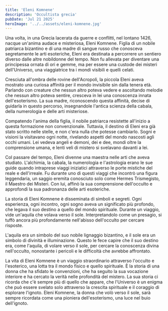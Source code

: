 ```yaml
---
title: 'Eleni Komnene'
description: 'Occultista grecia'
pubDate: 'Jul 21 2025'
heroImage: '../../assets/eleni-komnene.jpg'
---
```


Una volta, in una Grecia lacerata da guerre e conflitti, nel lontano 1426, nacque un'anima audace e misteriosa, Eleni Komnene. Figlia di un nobile patriarca bizantino e di una madre di sangue russo che conosceva segretamente le arti esoteriche, Eleni era destinata a percorrere un sentiero diverso dalle altre nobildonne del tempo. Non fu allevata per diventare una principessa ornata di ori e gemme, ma per essere una custode dei misteri dell'Universo, una viaggiatrice tra i mondi visibili e quelli celati.

Cresciuta all'ombra delle rovine dell'Acropoli, la piccola Eleni aveva mostrato una curiosa affinità per il mondo invisibile sin dalla tenera età. Parlando con creature che nessun altro poteva vedere e ascoltando melodie che nessun altro poteva sentire, cresceva in lei una conoscenza innata dell'esoterismo. La sua madre, riconoscendo questa affinità, decise di guidarla in questo percorso, insegnandole l'antica scienza della cabala, della numerologia e delle arti misteriose.

Compatendo l'anima della figlia, il nobile patriarca resistette all'inizio a questa formazione non convenzionale. Tuttavia, il destino di Eleni era già stato scritto nelle stelle, e non c'era nulla che potesse cambiarlo. Sogni e visioni la visitavano ogni notte, rivelando aspetti del mondo nascosti agli occhi umani. Lei vedeva angeli e demoni, dei e dee, mondi oltre la comprensione umana, e lenti veli di mistero si svelavano davanti a lei.

Col passare del tempo, Eleni divenne una maestra nelle arti che aveva studiato. L'alchimia, la cabala, la numerologia e l'astrologia erano le sue guide quando intraprese viaggi iniziatici attraverso le porte mistiche del reale e dell'irreale. Fu durante uno di questi viaggi che incontrò una figura leggendaria, un saggio eremita conosciuto solo come Hermes Trismegisto, il Maestro dei Misteri. Con lui, affinò la sua comprensione dell'occulto e approfondì la sua padronanza delle arti esoteriche.

La storia di Eleni Komnene è disseminata di simboli e segreti. Ogni esperienza, ogni incontro, ogni sogno aveva un significato più profondo, che legava il suo destino a quello del mondo spirituale. Durante un viaggio, vide un'aquila che volava verso il sole. Interpretandolo come un presagio, si tuffò ancora più profondamente nell'abisso dell'occulto per cercare risposte.

L'aquila era un simbolo del suo nobile lignaggio bizantino, e il sole era un simbolo di divinità e illuminazione. Questo le fece capire che il suo destino era, come l'aquila, di volare verso il sole, per cercare la conoscenza divina nell'occulto, nonostante i pericoli e le difficoltà che avrebbe affrontato.

La vita di Eleni Komnene è un viaggio straordinario attraverso l'occulto e l'esoterico, una lotta tra il mondo fisico e quello spirituale. È la storia di una donna che ha sfidato le convenzioni, che ha seguito la sua vocazione interiore e ha cercato la verità nelle profondità del mistero. La sua storia ci ricorda che c'è sempre più di quello che appare, che l'Universo è un enigma che può essere svelato solo attraverso la crescita spirituale e il coraggio di esplorare l'ignoto. Eleni Komnene, la donna che volò verso il sole, sarà sempre ricordata come una pioniera dell'esoterismo, una luce nel buio dell'ignoto.